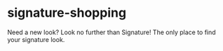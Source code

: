 # signature-shopping
Need a new look? Look no further than Signature! The only place to find your signature look.
